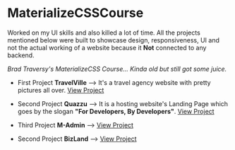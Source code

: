 # MaterializeCSSCourse
Worked on my UI skills and also killed a lot of time. All the projects mentioned below were built to showcase design, responsiveness, UI and not the actual working of a website because it **Not** connected to any backend.  

*Brad Traversy's MaterializeCSS Course... Kinda old but still got some juice.*

* First Project **TravelVille** --> It's a travel agency website with pretty pictures all over. <a href="https://yashas.pythonanywhere.com/travelvilla" target="_blank">View Project</a>

* Second Project **Quazzu** --> It is a hosting website's Landing Page which goes by the slogan **"For Developers, By Developers"**. <a href="https://yashas.pythonanywhere.com/quazzu" target="_blank">View Project</a>

* Third Project **M-Admin** --> <a href="https://yashas.pythonanywhere.com/madmin" target="_blank">View Project</a>

* Second Project **BizLand** --> <a href="https://yashas.pythonanywhere.com/quazzu" target="_blank">View Project</a>
